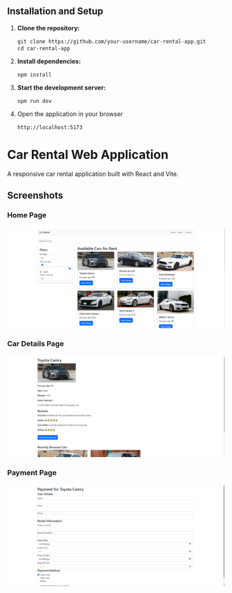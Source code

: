 
## Installation and Setup

1. **Clone the repository:**
   ```
   git clone https://github.com/your-username/car-rental-app.git
   cd car-rental-app
   ```
2. **Install dependencies:**
   ```
   npm install
   ```
3. **Start the development server:**
   ```
   npm run dev
   ```

4. Open the application in your browser
   ```
   http://localhost:5173
   ```

# Car Rental Web Application

A responsive car rental application built with React and Vite.

## Screenshots

### Home Page
![Home Page](./home-page.png)

### Car Details Page
![Car Details Page](./car-details.png)

### Payment Page
![Payment Page](./payment.png)

